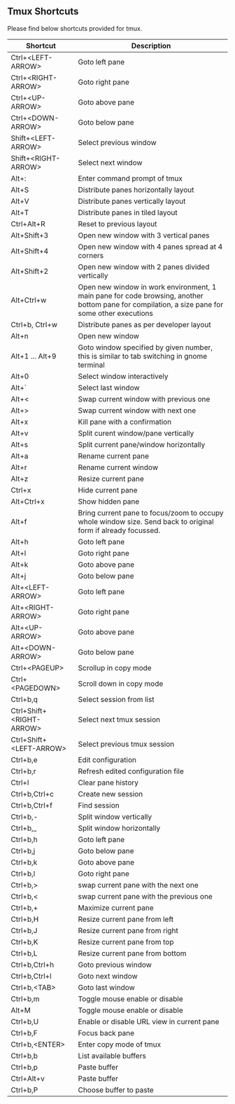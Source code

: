 ## Tmux Shortcuts

Please find below shortcuts provided for tmux.

| Shortcut                   | Description                                                                                                                                    |
|----------------------------|------------------------------------------------------------------------------------------------------------------------------------------------|
| Ctrl+\<LEFT-ARROW\>        | Goto left pane                                                                                                                                 |
| Ctrl+\<RIGHT-ARROW\>       | Goto right pane                                                                                                                                |
| Ctrl+\<UP-ARROW\>          | Goto above pane                                                                                                                                |
| Ctrl+\<DOWN-ARROW\>        | Goto below pane                                                                                                                                |
| Shift+\<LEFT-ARROW\>       | Select previous window                                                                                                                         |
| Shift+\<RIGHT-ARROW\>      | Select next window                                                                                                                             |
| Alt+:                      | Enter command prompt of tmux                                                                                                                   |
| Alt+S                      | Distribute panes horizontally layout                                                                                                           |
| Alt+V                      | Distribute panes vertically layout                                                                                                             |
| Alt+T                      | Distribute panes in tiled layout                                                                                                               |
| Ctrl+Alt+R                 | Reset to previous layout                                                                                                                       |
| Alt+Shift+3                | Open new window with 3 vertical panes                                                                                                          |
| Alt+Shift+4                | Open new window with 4 panes spread at 4 corners                                                                                               |
| Alt+Shift+2                | Open new window with 2 panes divided vertically                                                                                                |
| Alt+Ctrl+w                 | Open new window in work environment, 1 main pane for code browsing, another bottom pane for compilation, a size pane for some other executions |
| Ctrl+b, Ctrl+w             | Distribute panes as per developer layout                                                                                                       |
| Alt+n                      | Open new window                                                                                                                                |
| Alt+1 ... Alt+9            | Goto window specified by given number, this is similar to tab switching in gnome terminal                                                      |
| Alt+0                      | Select window interactively                                                                                                                    |
| Alt+`                      | Select last window                                                                                                                             |
| Alt+\<                     | Swap current window with previous one                                                                                                          |
| Alt+\>                     | Swap current window with next one                                                                                                              |
| Alt+x                      | Kill pane with a confirmation                                                                                                                  |
| Alt+v                      | Split curent window/pane vertically                                                                                                            |
| Alt+s                      | Split current pane/window horizontally                                                                                                         |
| Alt+a                      | Rename current pane                                                                                                                            |
| Alt+r                      | Rename current window                                                                                                                          |
| Alt+z                      | Resize current pane                                                                                                                            |
| Ctrl+x                     | Hide current pane                                                                                                                              |
| Alt+Ctrl+x                 | Show hidden pane                                                                                                                               |
| Alt+f                      | Bring current pane to focus/zoom to occupy whole window size. Send back to original form if already focussed.                                  |
| Alt+h                      | Goto left pane                                                                                                                                 |
| Alt+l                      | Goto right pane                                                                                                                                |
| Alt+k                      | Goto above pane                                                                                                                                |
| Alt+j                      | Goto below pane                                                                                                                                |
| Alt+\<LEFT-ARROW\>         | Goto left pane                                                                                                                                 |
| Alt+\<RIGHT-ARROW\>        | Goto right pane                                                                                                                                |
| Alt+\<UP-ARROW\>           | Goto above pane                                                                                                                                |
| Alt+\<DOWN-ARROW\>         | Goto below pane                                                                                                                                |
| Ctrl+\<PAGEUP\>            | Scrollup in copy mode                                                                                                                          |
| Ctrl+\<PAGEDOWN\>          | Scroll down in copy mode                                                                                                                       |
| Ctrl+b,q                   | Select session from list                                                                                                                       |
| Ctrl+Shift+\<RIGHT-ARROW\> | Select next tmux session                                                                                                                       |
| Ctrl+Shift+\<LEFT-ARROW\>  | Select previous tmux session                                                                                                                   |
| Ctrl+b,e                   | Edit configuration                                                                                                                             |
| Ctrl+b,r                   | Refresh edited configuration file                                                                                                              |
| Ctrl+l                     | Clear pane history                                                                                                                             |
| Ctrl+b,Ctrl+c              | Create new session                                                                                                                             |
| Ctrl+b,Ctrl+f              | Find session                                                                                                                                   |
| Ctrl+b,-                   | Split window vertically                                                                                                                        |
| Ctrl+b,_                   | Split window horizontally                                                                                                                      |
| Ctrl+b,h                   | Goto left pane                                                                                                                                 |
| Ctrl+b,j                   | Goto below pane                                                                                                                                |
| Ctrl+b,k                   | Goto above pane                                                                                                                                |
| Ctrl+b,l                   | Goto right pane                                                                                                                                |
| Ctrl+b,\>                  | swap current pane with the next one                                                                                                            |
| Ctrl+b,\<                  | swap current pane with the previous one                                                                                                        |
| Ctrl+b,+                   | Maximize current pane                                                                                                                          |
| Ctrl+b,H                   | Resize current pane from left                                                                                                                  |
| Ctrl+b,J                   | Resize current pane from right                                                                                                                 |
| Ctrl+b,K                   | Resize current pane from top                                                                                                                   |
| Ctrl+b,L                   | Resize current pane from bottom                                                                                                                |
| Ctrl+b,Ctrl+h              | Goto previous window                                                                                                                           |
| Ctrl+b,Ctrl+l              | Goto next window                                                                                                                               |
| Ctrl+b,\<TAB\>             | Goto last window                                                                                                                               |
| Ctrl+b,m                   | Toggle mouse enable or disable                                                                                                                 |
| Alt+M                      | Toggle mouse enable or disable                                                                                                                 |
| Ctrl+b,U                   | Enable or disable URL view in current pane                                                                                                     |
| Ctrl+b,F                   | Focus back pane                                                                                                                                |
| Ctrl+b,\<ENTER\>           | Enter copy mode of tmux                                                                                                                        |
| Ctrl+b,b                   | List available buffers                                                                                                                         |
| Ctrl+b,p                   | Paste buffer                                                                                                                                   |
| Ctrl+Alt+v                 | Paste buffer                                                                                                                                   |
| Ctrl+b,P                   | Choose buffer to paste                                                                                                                         |
